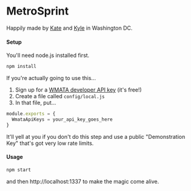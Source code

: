 # MetroSprint

Happily made by [Kate](http://twitter.com/clickpopclick) and [Kyle](http://twitter.com/kylehill) in Washington DC.

#### Setup
You'll need node.js installed first.
```bash
npm install
```
If you're actually going to use this... 
1. Sign up for a [WMATA developer API key](http://developer.wmata.com/) (it's free!) 
2. Create a file called `config/local.js` 
3. In that file, put...

```javascript
module.exports = {
  WmataApiKeys = your_api_key_goes_here
}
```

It'll yell at you if you don't do this step and use a public "Demonstration Key" that's got very low rate limits.

#### Usage
```bash
npm start
```
and then http://localhost:1337 to make the magic come alive.